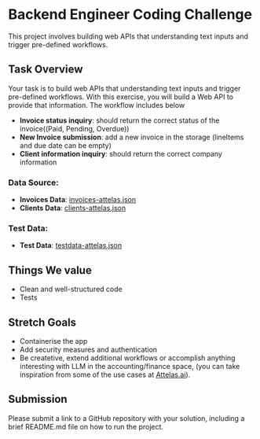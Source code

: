 # Backend Engineer Coding Challenge

This project involves building web APIs that understanding text inputs and trigger pre-defined workflows. 

## Task Overview

Your task is to build web APIs that understanding text inputs and trigger pre-defined workflows. With this exercise, you will build a Web API to provide that information. The workflow includes below
-	**Invoice status inquiry**: should return the correct status of the invoice((Paid, Pending, Overdue))
- **New Invoice submission**: add a new invoice in the storage (lineItems and due date can be empty)
- **Client information inquiry**: should return the correct company information


### Data Source:
- **Invoices Data**: [invoices-attelas.json](https://github.com/attelas-ai/Take-home-test-backend/blob/main/invoices-attelas.json)
- **Clients Data**: [clients-attelas.json](https://github.com/attelas-ai/Take-home-test-backend/blob/main/clients-attelas.json)

### Test Data:

- **Test Data**: [testdata-attelas.json](https://github.com/attelas-ai/Take-home-test-backend/blob/main/testdata-attelas.json)

## Things We value

- Clean and well-structured code
- Tests

## Stretch Goals

- Containerise the app
- Add security measures and authentication
- Be createtive, extend additional workflows or accomplish anything interesting with LLM in the accounting/finance space, (you can take inspiration from some of the use cases at [Attelas.ai](https://attelas.ai)).

## Submission 

Please submit a link to a GitHub repository with your solution, including a brief README.md file on how to run the project. 
